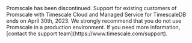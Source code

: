 <Highlight type="deprecation">
Promscale has been discontinued. Support for existing customers of Promscale
with Timescale Cloud and Managed Service for TimescaleDB ends on April 30th,
2023. We strongly recommend that you do not use Promscale in a production
environment. If you need more information, [contact the support team](https://www.timescale.com/support).
</Highlight>
